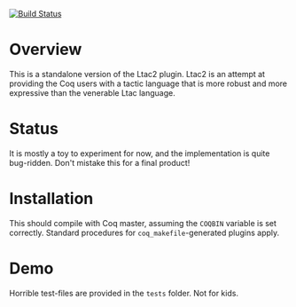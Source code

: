 [![Build Status](https://travis-ci.org/ppedrot/ltac2.svg?branch=master)](https://travis-ci.org/ppedrot/ltac2)

Overview
========

This is a standalone version of the Ltac2 plugin. Ltac2 is an attempt at
providing the Coq users with a tactic language that is more robust and more
expressive than the venerable Ltac language.

Status
========

It is mostly a toy to experiment for now, and the implementation is quite
bug-ridden. Don't mistake this for a final product!

Installation
============

This should compile with Coq master, assuming the `COQBIN` variable is set
correctly. Standard procedures for `coq_makefile`-generated plugins apply.

Demo
====

Horrible test-files are provided in the `tests` folder. Not for kids.
